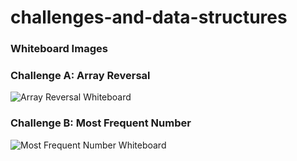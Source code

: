 # challenges-and-data-structures
### Whiteboard Images

### Challenge A: Array Reversal
![Array Reversal Whiteboard](./images/code-challenge1)

### Challenge B: Most Frequent Number
![Most Frequent Number Whiteboard](./images/code-challenge2)